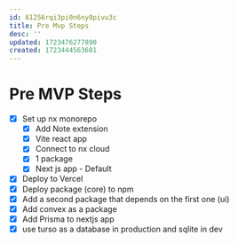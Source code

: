 ```yaml
---
id: 61256rqi3pi0n6ny0pivu3c
title: Pre Mvp Steps
desc: ''
updated: 1723476277890
created: 1723444563681
---
```


# Pre MVP Steps

- [x] Set up nx monorepo
  - [x] Add Note extension
  - [x] Vite react app
  - [x] Connect to nx cloud
  - [x] 1 package
  - [x] Next js app - Default
- [x] Deploy to Vercel
- [x] Deploy package (core) to npm
- [x] Add a second package that depends on the first one (ui)
- [x] Add convex as a package
- [x] Add Prisma to nextjs app
- [x] use turso as a database in production and sqlite in dev
